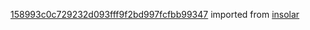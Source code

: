 [158993c0c729232d093fff9f2bd997fcfbb99347](https://github.com/insolar/insolar/commit/158993c0c729232d093fff9f2bd997fcfbb99347) imported from [insolar](https://github.com/insolar/insolar)
